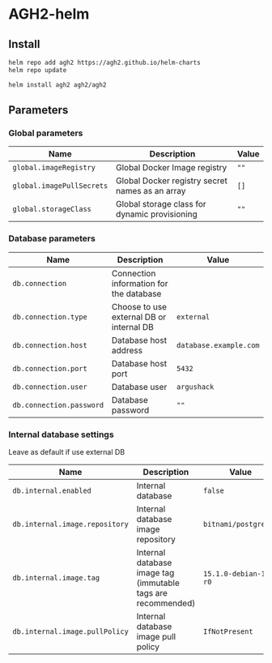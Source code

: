 # AGH2-helm

## Install

```bash
helm repo add agh2 https://agh2.github.io/helm-charts
helm repo update

helm install agh2 agh2/agh2
```

## Parameters

### Global parameters

| Name                      | Description                                     | Value |
| ------------------------- | ----------------------------------------------- | ----- |
| `global.imageRegistry`    | Global Docker Image registry                    | `""`  |
| `global.imagePullSecrets` | Global Docker registry secret names as an array | `[]`  |
| `global.storageClass`     | Global storage class for dynamic provisioning   | `""`  |


### Database parameters

| Name                     | Description                              | Value                  |
| ------------------------ | ---------------------------------------- | ---------------------- |
| `db.connection`          | Connection information for the database  |                        |
| `db.connection.type`     | Choose to use external DB or internal DB | `external`             |
| `db.connection.host`     | Database host address                    | `database.example.com` |
| `db.connection.port`     | Database host port                       | `5432`                 |
| `db.connection.user`     | Database user                            | `argushack`            |
| `db.connection.password` | Database password                        | `""`                   |


### Internal database settings

Leave as default if use external DB

| Name                           | Description                                                  | Value                 |
| ------------------------------ | ------------------------------------------------------------ | --------------------- |
| `db.internal.enabled`          | Internal database                                            | `false`               |
| `db.internal.image.repository` | Internal database image repository                           | `bitnami/postgresql`  |
| `db.internal.image.tag`        | Internal database image tag (immutable tags are recommended) | `15.1.0-debian-11-r0` |
| `db.internal.image.pullPolicy` | Internal database image pull policy                          | `IfNotPresent`        |

